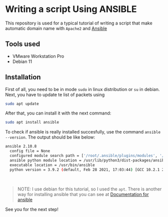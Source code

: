 # Writing a script Using ANSIBLE
This repository is used for a typical tutorial of writing a script that make automatic domain name with `Apache2` and [Ansible](https://ansible.com)
## Tools used
- VMware Workstation Pro
- Debian 11

## Installation
First of all, you need to be in mode `sudo` in linux distribution or `su` in debian. Next, you have to update te list of packets using
```sh
sudo apt update
```
After that, you can install it with the next command:
```sh
sudo apt install ansible
```
To check if ansible is really installed succesfully, use the command `ansible --version`. The output should be like below:
```sh
ansible 2.10.8
  config file = None
  configured module search path = ['/root/.ansible/plugins/modules', '/usr/share/ansible/plugins/modules']
  ansible python module location = /usr/lib/python3/dist-packages/ansible
  executable location = /usr/bin/ansible
  python version = 3.9.2 (default, Feb 28 2021, 17:03:44) [GCC 10.2.1 20210110]

```
&nbsp;
> NOTE: I use debian for this tutorial, so I used the `apt`. There is another way for installing ansible that you can see at [Documentation for ansible](https://docs.ansible.com/)

See you for the next step!